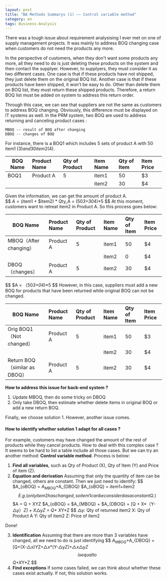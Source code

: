 ```yaml
---
layout: post
title: "BA Methods Summarys (1) —— Control variable method"
category: en
tags: Business-Analysis
---
```


There was a tough issue about requirement analysising I ever met on one of supply management projects. It was mainly to address BOQ changing case when customers do not need the products any more.

In the perspective of customers, when they don't want some products any more, all they need to do is just deleting these products on the system and then contact the supplyer. However, to supplyers, they must consider it as two different cases.  One case is that if these products have not shipped, they just delete them on the original BOQ list. Another case is that if these products have been shipped, it won't be easy to do. Other than delete them on BOQ list, they must return these shipped products. Therefore, a return BOQ list must be added on system to address this return order.

Through this case, we can see that suppliers are not the same as customers to address BOQ changing. Obviously, this difference must be displayed on IT systems as well. In the PRM system, two BOQ are used to address returning and canceling product cases : 

~~~
MBOQ -- result of BOQ after changing
DBOQ -- changes of BOQ
~~~

For instance, there is a BOQ1 which includes 5 sets of product A with 50 item1 ($3) and 30 item2 ($4).

| BOQ Name | Product Name | Qty of Product | Item Name | Qty of Item | Item Price |
| ------ |:-------- |:-------- |:-------- |:-------- |:-------- |
| BOQ1   | Product A  | 5      | item1    | 50     | $3     |
|        |          |          | item2    | 30     | $4      |
Given the information, we can get the amount of product A.    
$$
$A = ($item1 + $item2) * Qty_A = (50*3+30*4)*5
$$
At this moment, customers want to retreat item2 in Product A. So this process goes below:

| BOQ Name | Product Name | Qty of Product | Item Name | Qty of Item | Item Price |
| ------ |:-------- |:-------- |:-------- |:-------- |:-------- |
| MBOQ（After changing）| Product A | 5 | item1 | 50 | $4 |
|                     |       |     | item2 | 0  | $4 |
| DBOQ（changes）  | Product A | 5 | item2 | 30 | $4 |

$$
$A = （50*3+0*4)*5
$$
However, in this case, suppliers must add a new BOQ for products that have been returned while original BOQ can not be changed.

| BOQ Name | Product Name | Qty of Product | Item Name | Qty of Item | Item Price |
| ------ |:-------- |:-------- |:-------- |:-------- |:-------- |
|Orig BOQ1（Not changed）       |Product A |5  |item1 |50 |$3|
|                     |      |     |item2 |30 |$4|
|Return BOQ（similar as DBOQ）|Product A |5  |item2 |30 |$4|

**How to address this issue for back-end system ?**

1. Update MBOQ, then do some tricky on DBOQ
2. Only take DBOQ, then estimate whether delete items in original BOQ or add a new return BOQ.

Finally, we choose solution 1. However, another issue comes.

#### How to identify whether solution 1 adapt for all cases ?

For example, customers may have changed the amount of the rest of products while they cancel products. How to deal with this complex case ? It seems to be hard to list a table include all those cases. But we can try an another method: **Control variable method**. Process is below:

1. **Find all variables**, such as Qty of Product (X), Qty of Item (Y) and Price of item (Z).
2. **Equation and derivation**
  Assuming that only the quantity of item can be changed, others are constant. Then we just need to identify:
  $$
  $A_{oBOQ} = $A_{MBOQ}+$A_{DBOQ}
  $A_{oBOQ} = $item1+$item2
  $$
  E.g. 
  ( only item2 has changed, so item1 can be considerd as a constant Q.)
  $$
  $A = Q + XYZ
  $A_{oBOQ} = $A_{MBOQ} + $A_{DBOQ} = [Q + X*（Y-△y）*Z] + X*△y*Z = Q+ X*Y*Z
  $$ 
  △y: Qty of returned item2
  X: Qty of Product A
  Y: Qty of item2
  Z: Price of item2
  
  Done!
  
3. **Identification**
  Assuming that there are more than 3 variables have changed, all we need to do is just identifying 
  $$
  $A_{MBOQ}+$A_{DBOQ} = [Q+(X-△x)*Y*Z+△x*(Y-△y*Z]+△x*△y*Z 
  $$
  is equal to 
  $$
  Q+X*Y*Z
  $$
4. **Find exceptions**
  If some cases failed, we can think about whether these cases exist actually. If not, this solution works.





